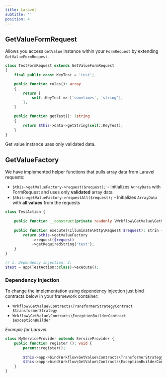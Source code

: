 ```yaml
---
title: Laravel
subtitle: ''
position: 4
---
```


## GetValueFormRequest

Allows you access `GetValue` instance within your `FormRequest` by extending `GetValueFormRequest`.

```php
class TestFormRequest extends GetValueFormRequest
{
    final public const KeyTest = 'test';

    public function rules(): array
    {
        return [
            self::KeyTest => ['sometimes', 'string'],
        ];
    }

    public function getTest(): ?string
    {
        return $this->data->getString(self::KeyTest);
    }
}
```

Get value instance uses only validated data.

## GetValueFactory

We have implemented helper functions that pulls array data from Laravel requests:

- `$this->getValueFactory->request($request);` - Initializes `ArrayData` with FormRequest and uses only **validated**
  array data.
- `$this->getValueFactory->requestAll($request);` - Initializes `ArrayData` with **all values** from the requests

```php
class TestAction {
       
    public function __construct(private readonly \Wrkflow\GetValue\GetValueFactory $getValueFactory) {}
    
    public function execute(\Illuminate\Http\Request $request): strin {
        return $this->getValueFactory
            ->request($request)
            ->getRequiredString('test');
    }
}

// 1. Dependency injection, 2. 
$test = app(TestAction::class)->execute();
```

### Dependency injection

To change the implementation using dependency injection just bind contracts below in your framework container:

- `Wrkflow\GetValue\Contracts\TransformerStrategyContract $transformerStrategy`
- `Wrkflow\GetValue\Contracts\ExceptionBuilderContract $exceptionBuilder`

*Example for Laravel:*

```php
class MyServiceProvider extends ServiceProvider {
    public function register (): void {
        parent::register();
        
        $this->app->bind(Wrkflow\GetValue\Contracts\TransformerStrategyContract::class, MyTransformerStrategy::class);
        $this->app->bind(Wrkflow\GetValue\Contracts\ExceptionBuilderContract::class, MyExceptionBuilder::class);
    }
}
```
